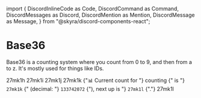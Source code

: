 import {
  DiscordInlineCode as Code,
  DiscordCommand as Command,
  DiscordMessages as Discord,
  DiscordMention as Mention,
  DiscordMessage as Message,
} from "@skyra/discord-components-react";

# Base36

Base36 is a counting system where you count from 0 to 9, and then from a to z. It's mostly used for things like IDs.

<Discord>
  <Message>27mk1h</Message>
  <Message>27mk1i</Message>
  <Message>27mk1j</Message>
  <Message>27mk1k</Message>
  <Message profile="countr" ephemeral>
    <Command slot="reply" command="/count" />
    {"📊 Current count for "}
    <Mention type="channel">counting</Mention>
    {" is "}
    <Code>27mk1k</Code>
    {" (decimal: "}
    <Code>133742072</Code>
    {"), next up is "}
    <Code>27mk1l</Code>
    {"."}
  </Message>
  <Message>27mk1l</Message>
</Discord>
